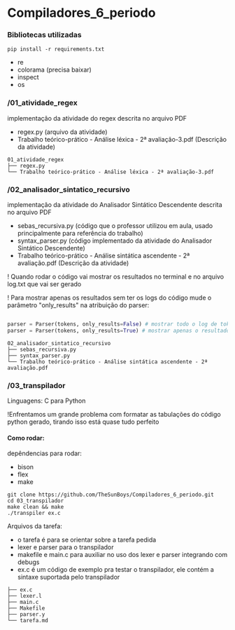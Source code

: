 # Compiladores_6_periodo

### Bibliotecas utilizadas
```shell
pip install -r requirements.txt
```

- re
- colorama (precisa baixar)
- inspect
- os

### /01_atividade_regex
implementação da atividade do regex descrita no arquivo PDF
- regex.py (arquivo da atividade)
- Trabalho teórico-prático - Análise léxica - 2ª avaliação-3.pdf (Descrição da atividade)
```shell
01_atividade_regex
├── regex.py
└── Trabalho teórico-prático - Análise léxica - 2ª avaliação-3.pdf
```

### /02_analisador_sintatico_recursivo
implementação da atividade do Analisador Sintático Descendente descrita no arquivo PDF
- sebas_recursiva.py (código que o professor utilizou em aula, usado principalmente para referência do trabalho)
- syntax_parser.py (código implementado da atividade do Analisador Sintático Descendente)
- Trabalho teórico-prático - Análise sintática ascendente - 2ª avaliação.pdf (Descrição da atividade)

! Quando rodar o código vai mostrar os resultados no terminal e no arquivo log.txt que vai ser gerado

! Para mostrar apenas os resultados sem ter os logs do código mude o parâmetro "only_results" na atribuição do parser:

```python

parser = Parser(tokens, only_results=False) # mostrar todo o log de tokens no parser
parser = Parser(tokens, only_results=True) # mostrar apenas o resultado se foi aceita ou não
```

```shell
02_analisador_sintatico_recursivo
├── sebas_recursiva.py
├── syntax_parser.py
└── Trabalho teórico-prático - Análise sintática ascendente - 2ª avaliação.pdf
```

### /03_transpilador
Linguagens: C para Python

!Enfrentamos um grande problema com formatar as tabulações do código python gerado, tirando isso está quase tudo perfeito

#### Como rodar:
depêndencias para rodar:
- bison
- flex
- make

```shell
git clone https://github.com/TheSunBoys/Compiladores_6_periodo.git
cd 03_transpilador
make clean && make
./transpiler ex.c
```

Arquivos da tarefa:
- o tarefa é para se orientar sobre a tarefa pedida
- lexer e parser para o transpilador
- makefile e main.c para auxiliar no uso dos lexer e parser integrando com debugs
- ex.c é um código de exemplo pra testar o transpilador, ele contém a sintaxe suportada pelo transpilador

```shell
├── ex.c
├── lexer.l
├── main.c
├── Makefile
├── parser.y
└── tarefa.md
```